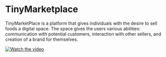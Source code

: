 # TinyMarketplace
TinyMarketPlace is a platform that gives individuals with the desire to sell foods a digital space. The space gives the users various abilities: communication with potential customers, interaction with other sellers, and creation of a brand for themselves. 


[![Watch the video](https://i.imgur.com/vKb2F1B.png)](https://drive.google.com/file/d/11eu-VCAiKIapNsodik7HR4Rn9u_DkMWr/view?usp=sharing)
